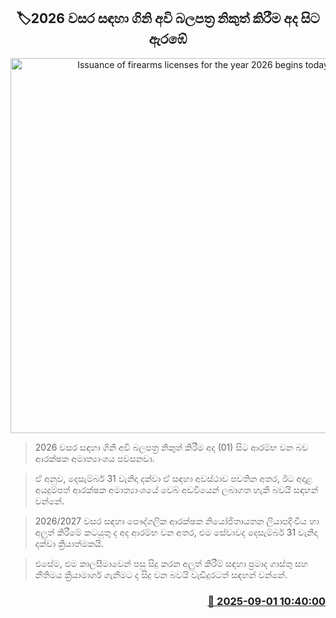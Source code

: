 <p align='center'><b><h2 align='center' title='Issuance of firearms licenses for the year 2026 begins today'>🏷2026 වසර සඳහා ගිනි අවි බලපත්‍ර නිකුත් කිරීම අද සිට ඇරඹේ</h2></b></p>
<p align='center'><img src='https://helakuru.sgp1.cdn.digitaloceanspaces.com/esana/images/lib/ministry-of-defence-2-archived.jpg' width='600' alt='Issuance of firearms licenses for the year 2026 begins today'></p>

> 2026 වසර සඳහා ගිනි අවි බලපත්‍ර නිකුත් කිරීම අද (01) සිට ආරම්භ වන බව ආරක්ෂක අමාත්‍යාංශය පවසනවා.

> ඒ අනුව, දෙසැම්බර් 31 වැනිදා දක්වා ඒ සඳහා අවස්ථාව පවතින අතර, ඊට අදාළ අයදුම්පත් ආරක්ෂක අමාත්‍යාංශයේ වෙබ් අඩවියෙන් ලබාගත හැකි බවයි සඳහන් වන්නේ.

> 2026/2027 වසර සඳහා පෞද්ගලික ආරක්ෂක නියෝජිතායතන ලියාපදිංචිය හා අලුත් කිරීමේ කටයුතු ද අද ආරම්භ වන අතර, එම සේවාවද දෙසැම්බර් 31 වැනිදා දක්වා ක්‍රියාත්මකයි. 

> එසේම, එම කාලසීමාවෙන් පසු සිදු කරන අලුත් කිරීම් සඳහා ප්‍රමාද ගාස්තු සහ නීතිමය ක්‍රියාමාර්ග ගැනීමට ද සිදු වන බවයි වැඩිදුරටත් සඳහන් වන්නේ.



<h3 align='right'><a href='https://www.helakuru.lk/esana/p/113233/'>📅 2025-09-01 10:40:00</a></h3>
